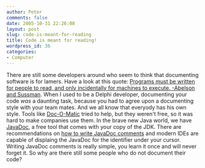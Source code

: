 ```yaml
---
author: Peter
comments: false
date: 2005-10-31 22:26:08
layout: post
slug: code-is-meant-for-reading
title: Code is meant for reading!
wordpress_id: 36
categories:
- Computer
---
```


There are still some developers around who seem to think that documenting software is for lamers. Have a look at this quote: [Programs must be written for people to read, and only incidentally for machines to execute. -Abelson and Sussman](http://www.softwarequotes.com/ShowQuotes.asp?ID=549&Name=Abelson%20and%20Sussman&Type=Q). When I used to be a Delphi developer, documenting your code _was_ a daunting task, because you had to agree upon a documenting style with your team  mates. And we all know that everyody has his own style. Tools like [Doc-O-Matic](http://www.doc-o-matic.com/examplesourcecode.html) tried to help, but they weren't free, so it was hard to make companies use them. In the brave new Java world, we have [JavaDoc](http://java.sun.com/j2se/javadoc/writingdoccomments/), a free tool that comes with your copy of the JDK. There are recommendations on [how to write JavaDoc comments](http://java.sun.com/j2se/javadoc/) and modern IDEs are capable of displaing the JavaDoc for the identifier under your cursor. Writing JavaDoc comments is really simple, you learn it once and will never forget it. So why are there still some people who do not document their code?
